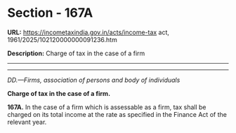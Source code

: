 # Section - 167A

**URL:** https://incometaxindia.gov.in/acts/income-tax act, 1961/2025/102120000000091236.htm

**Description:** Charge of tax in the case of a firm

---

****

_DD.—Firms, association of persons and body of individuals_

**Charge of tax in the case of a firm.**

**167A.** In the case of a firm which is assessable as a firm, tax shall be charged on its total income at the rate as specified in the Finance Act of the relevant year.